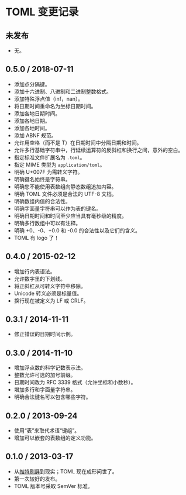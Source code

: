 # TOML 变更记录

## 未发布

* 无。

## 0.5.0 / 2018-07-11

* 添加点分隔键。
* 添加十六进制、八进制和二进制整数格式。
* 添加特殊浮点值（inf，nan）。
* 将日期时间重命名为坐标日期时间。
* 添加各地日期时间。
* 添加各地日期。
* 添加各地时间。
* 添加 ABNF 规范。
* 允许用空格（而不是 T）在日期时间中分隔日期和时间。
* 允许多行基础字符串中，行延续运算符的反斜杠和换行之间，意外的空白。
* 指定标准文件扩展名为 `.toml`。
* 指定 MIME 类型为 `application/toml`。
* 明确 U+007F 为需转义字符。
* 明确键名始终是字符串。
* 明确您不能使用表数组向静态数组追加内容。
* 明确 TOML 文件必须是合法的 UTF-8 文档。
* 明确数组内值的合法性。
* 明确字面量字符串可以作为表的键名。
* 明确日期时间和时间至少应当具有毫秒级的精度。
* 明确多行数组中可以有注释。
* 明确 +0、-0、+0.0 和 -0.0 的合法性以及它们的含义。
* TOML 有 logo 了！

## 0.4.0 / 2015-02-12

* 增加行内表语法。
* 允许数字里的下划线。
* 将正斜杠从可转义字符中移除。
* Unicode 转义必须是标量值。
* 换行现在被定义为 LF 或 CRLF。

## 0.3.1 / 2014-11-11

* 修正错误的日期时间示例。

## 0.3.0 / 2014-11-10

* 增加浮点数的科学记数表示法。
* 整数允许可选的加号前缀。
* 日期时间改为 RFC 3339 格式（允许坐标和小数秒）。
* 增加多行和字面量字符串。
* 明确合法键名可以包含哪些字符。

## 0.2.0 / 2013-09-24

* 使用“表”来取代术语“键组”。
* 增加可以嵌套的表数组的定义功能。

## 0.1.0 / 2013-03-17

* 从<a id="user-content-twitter-rage" href="#user-content-twitter-rage" title="Twitter rage (Urban Dictionary):&#10;至少连续 5 条关于某事愤怒的推文。通常会导致他人取关和/或更多的人被传染。&#10;At least 5 consecutive angry tweets about something. Usually results in a drop in followers and/or more people twitter raging.&#10;https://www.urbandictionary.com/define.php?term=Twitter%20Rage">推特刷屏</a>到现实；TOML 现在成形问世了。
* 第一次较好的发布。
* TOML 版本号采取 SemVer 标准。
